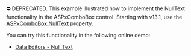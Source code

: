 ⛔ DEPRECATED. This example illustrated how to implement the NullText functionality in the ASPxComboBox control. Starting with v13.1, use the <a href="https://docs.devexpress.com/AspNet/DevExpress.Web.ASPxAutoCompleteBoxBase.NullText">ASPxComboBox.NullText</a> property.

You can try this functionality in the following online demo:

- <a href="https://demos.devexpress.com/ASPxEditorsDemos/Features/NullText.aspx">Data Editors - Null Text</a>